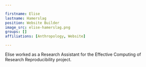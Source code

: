 ```yaml
---

firstname: Elise
lastname: Hamerslag
position: Website Builder
image_src: elise-hamerslag.png
groups: []
affiliations: [Anthropology, Website]

---
```


Elise worked as a Research Assistant for the Effective Computing of Research
Reproducibility project.
